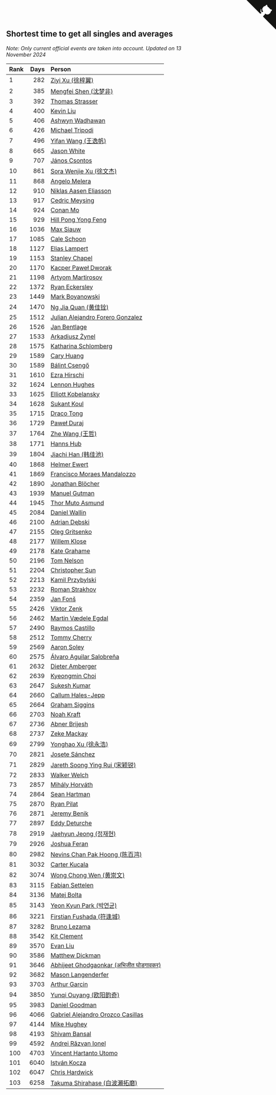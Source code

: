 ## Shortest time to get all singles and averages

*Note: Only current official events are taken into account.*
*Updated on 13 November 2024*

| Rank | Days | Person |
| :--- | ---: | :--- |
| 1 | 282 | [Ziyi Xu (徐梓翼)](https://www.worldcubeassociation.org/persons/2023XUZI01) |
| 2 | 385 | [Mengfei Shen (沈梦非)](https://www.worldcubeassociation.org/persons/2018SHEN07) |
| 3 | 392 | [Thomas Strasser](https://www.worldcubeassociation.org/persons/2022STRA10) |
| 4 | 400 | [Kevin Liu](https://www.worldcubeassociation.org/persons/2023LIUK02) |
| 5 | 406 | [Ashwyn Wadhawan](https://www.worldcubeassociation.org/persons/2022WADH02) |
| 6 | 426 | [Michael Tripodi](https://www.worldcubeassociation.org/persons/2021TRIP01) |
| 7 | 496 | [Yifan Wang (王逸帆)](https://www.worldcubeassociation.org/persons/2017WANY29) |
| 8 | 665 | [Jason White](https://www.worldcubeassociation.org/persons/2016WHIT16) |
| 9 | 707 | [János Csontos](https://www.worldcubeassociation.org/persons/2022CSON01) |
| 10 | 861 | [Sora Wenjie Xu (徐文杰)](https://www.worldcubeassociation.org/persons/2016XUWE02) |
| 11 | 868 | [Angelo Melera](https://www.worldcubeassociation.org/persons/2022MELE01) |
| 12 | 910 | [Niklas Aasen Eliasson](https://www.worldcubeassociation.org/persons/2021ELIA01) |
| 13 | 917 | [Cedric Meysing](https://www.worldcubeassociation.org/persons/2017MEYS02) |
| 14 | 924 | [Conan Mo](https://www.worldcubeassociation.org/persons/2020MOCO01) |
| 15 | 929 | [Hill Pong Yong Feng](https://www.worldcubeassociation.org/persons/2017FENG10) |
| 16 | 1036 | [Max Siauw](https://www.worldcubeassociation.org/persons/2017SIAU02) |
| 17 | 1085 | [Cale Schoon](https://www.worldcubeassociation.org/persons/2014SCHO02) |
| 18 | 1127 | [Elias Lampert](https://www.worldcubeassociation.org/persons/2021LAMP01) |
| 19 | 1153 | [Stanley Chapel](https://www.worldcubeassociation.org/persons/2016CHAP04) |
| 20 | 1170 | [Kacper Paweł Dworak](https://www.worldcubeassociation.org/persons/2020DWOR01) |
| 21 | 1198 | [Artyom Martirosov](https://www.worldcubeassociation.org/persons/2016MART29) |
| 22 | 1372 | [Ryan Eckersley](https://www.worldcubeassociation.org/persons/2019ECKE02) |
| 23 | 1449 | [Mark Boyanowski](https://www.worldcubeassociation.org/persons/2014BOYA01) |
| 24 | 1470 | [Ng Jia Quan (黄佳铨)](https://www.worldcubeassociation.org/persons/2015QUAN03) |
| 25 | 1512 | [Julian Alejandro Forero Gonzalez](https://www.worldcubeassociation.org/persons/2018GONZ30) |
| 26 | 1526 | [Jan Bentlage](https://www.worldcubeassociation.org/persons/2010BENT01) |
| 27 | 1533 | [Arkadiusz Żynel](https://www.worldcubeassociation.org/persons/2018ZYNE01) |
| 28 | 1575 | [Katharina Schlomberg](https://www.worldcubeassociation.org/persons/2020SCHL01) |
| 29 | 1589 | [Cary Huang](https://www.worldcubeassociation.org/persons/2015HUAN48) |
| 30 | 1589 | [Bálint Csengő](https://www.worldcubeassociation.org/persons/2019CSEN01) |
| 31 | 1610 | [Ezra Hirschi](https://www.worldcubeassociation.org/persons/2019HIRS01) |
| 32 | 1624 | [Lennon Hughes](https://www.worldcubeassociation.org/persons/2017HUGH04) |
| 33 | 1625 | [Elliott Kobelansky](https://www.worldcubeassociation.org/persons/2019KOBE03) |
| 34 | 1628 | [Sukant Koul](https://www.worldcubeassociation.org/persons/2014KOUL01) |
| 35 | 1715 | [Draco Tong](https://www.worldcubeassociation.org/persons/2020TONG02) |
| 36 | 1729 | [Paweł Duraj](https://www.worldcubeassociation.org/persons/2016DURA09) |
| 37 | 1764 | [Zhe Wang (王哲)](https://www.worldcubeassociation.org/persons/2019WANZ21) |
| 38 | 1771 | [Hanns Hub](https://www.worldcubeassociation.org/persons/2013HUBH01) |
| 39 | 1804 | [Jiachi Han (韩佳池)](https://www.worldcubeassociation.org/persons/2014HANJ02) |
| 40 | 1868 | [Helmer Ewert](https://www.worldcubeassociation.org/persons/2015EWER01) |
| 41 | 1869 | [Francisco Moraes Mandalozzo](https://www.worldcubeassociation.org/persons/2017MAND13) |
| 42 | 1890 | [Jonathan Blöcher](https://www.worldcubeassociation.org/persons/2018BLOC01) |
| 43 | 1939 | [Manuel Gutman](https://www.worldcubeassociation.org/persons/2017GUTM01) |
| 44 | 1945 | [Thor Muto Asmund](https://www.worldcubeassociation.org/persons/2017ASMU01) |
| 45 | 2084 | [Daniel Wallin](https://www.worldcubeassociation.org/persons/2013WALL03) |
| 46 | 2100 | [Adrian Dębski](https://www.worldcubeassociation.org/persons/2017DEBS01) |
| 47 | 2155 | [Oleg Gritsenko](https://www.worldcubeassociation.org/persons/2011GRIT01) |
| 48 | 2177 | [Willem Klose](https://www.worldcubeassociation.org/persons/2017KLOS01) |
| 49 | 2178 | [Kate Grahame](https://www.worldcubeassociation.org/persons/2018GRAH05) |
| 50 | 2196 | [Tom Nelson](https://www.worldcubeassociation.org/persons/2013NELS01) |
| 51 | 2204 | [Christopher Sun](https://www.worldcubeassociation.org/persons/2017SUNC02) |
| 52 | 2213 | [Kamil Przybylski](https://www.worldcubeassociation.org/persons/2016PRZY01) |
| 53 | 2232 | [Roman Strakhov](https://www.worldcubeassociation.org/persons/2012STRA02) |
| 54 | 2359 | [Jan Fonš](https://www.worldcubeassociation.org/persons/2017FONS04) |
| 55 | 2426 | [Viktor Zenk](https://www.worldcubeassociation.org/persons/2016ZENK01) |
| 56 | 2462 | [Martin Vædele Egdal](https://www.worldcubeassociation.org/persons/2013EGDA02) |
| 57 | 2490 | [Raymos Castillo](https://www.worldcubeassociation.org/persons/2017CAST41) |
| 58 | 2512 | [Tommy Cherry](https://www.worldcubeassociation.org/persons/2015CHER07) |
| 59 | 2569 | [Aaron Soley](https://www.worldcubeassociation.org/persons/2017SOLE01) |
| 60 | 2575 | [Álvaro Aguilar Salobreña](https://www.worldcubeassociation.org/persons/2015SALO01) |
| 61 | 2632 | [Dieter Amberger](https://www.worldcubeassociation.org/persons/2016AMBE02) |
| 62 | 2639 | [Kyeongmin Choi](https://www.worldcubeassociation.org/persons/2017CHOI07) |
| 63 | 2647 | [Sukesh Kumar](https://www.worldcubeassociation.org/persons/2017KUMA30) |
| 64 | 2660 | [Callum Hales-Jepp](https://www.worldcubeassociation.org/persons/2012HALE01) |
| 65 | 2664 | [Graham Siggins](https://www.worldcubeassociation.org/persons/2016SIGG01) |
| 66 | 2703 | [Noah Kraft](https://www.worldcubeassociation.org/persons/2016KRAF01) |
| 67 | 2736 | [Abner Brijesh](https://www.worldcubeassociation.org/persons/2016BRIJ01) |
| 68 | 2737 | [Zeke Mackay](https://www.worldcubeassociation.org/persons/2015MACK06) |
| 69 | 2799 | [Yonghao Xu (徐永浩)](https://www.worldcubeassociation.org/persons/2017XUYO01) |
| 70 | 2821 | [Josete Sánchez](https://www.worldcubeassociation.org/persons/2015SANC18) |
| 71 | 2829 | [Jareth Soong Ying Rui (宋颖锐)](https://www.worldcubeassociation.org/persons/2016SOON01) |
| 72 | 2833 | [Walker Welch](https://www.worldcubeassociation.org/persons/2011WELC01) |
| 73 | 2857 | [Mihály Horváth](https://www.worldcubeassociation.org/persons/2016HORV04) |
| 74 | 2864 | [Sean Hartman](https://www.worldcubeassociation.org/persons/2016HART02) |
| 75 | 2870 | [Ryan Pilat](https://www.worldcubeassociation.org/persons/2016PILA03) |
| 76 | 2871 | [Jeremy Benik](https://www.worldcubeassociation.org/persons/2016BENI05) |
| 77 | 2897 | [Eddy Deturche](https://www.worldcubeassociation.org/persons/2014DETU01) |
| 78 | 2919 | [Jaehyun Jeong (정재현)](https://www.worldcubeassociation.org/persons/2016JEON02) |
| 79 | 2926 | [Joshua Feran](https://www.worldcubeassociation.org/persons/2011FERA01) |
| 80 | 2982 | [Nevins Chan Pak Hoong (陈百鸿)](https://www.worldcubeassociation.org/persons/2010CHAN20) |
| 81 | 3032 | [Carter Kucala](https://www.worldcubeassociation.org/persons/2015KUCA01) |
| 82 | 3074 | [Wong Chong Wen (黄崇文)](https://www.worldcubeassociation.org/persons/2014WENW01) |
| 83 | 3115 | [Fabian Settelen](https://www.worldcubeassociation.org/persons/2015SETT01) |
| 84 | 3136 | [Matej Bolta](https://www.worldcubeassociation.org/persons/2015BOLT01) |
| 85 | 3143 | [Yeon Kyun Park (박연균)](https://www.worldcubeassociation.org/persons/2016PARK10) |
| 86 | 3221 | [Firstian Fushada (符逢城)](https://www.worldcubeassociation.org/persons/2015FUSH01) |
| 87 | 3282 | [Bruno Lezama](https://www.worldcubeassociation.org/persons/2014LEZA02) |
| 88 | 3542 | [Kit Clement](https://www.worldcubeassociation.org/persons/2008CLEM01) |
| 89 | 3570 | [Evan Liu](https://www.worldcubeassociation.org/persons/2009LIUE01) |
| 90 | 3586 | [Matthew Dickman](https://www.worldcubeassociation.org/persons/2013DICK01) |
| 91 | 3646 | [Abhijeet Ghodgaonkar (अभिजीत घोडगावकर)](https://www.worldcubeassociation.org/persons/2013GHOD01) |
| 92 | 3682 | [Mason Langenderfer](https://www.worldcubeassociation.org/persons/2013LANG03) |
| 93 | 3703 | [Arthur Garcin](https://www.worldcubeassociation.org/persons/2014GARC27) |
| 94 | 3850 | [Yunqi Ouyang (欧阳韵奇)](https://www.worldcubeassociation.org/persons/2007YUNQ01) |
| 95 | 3983 | [Daniel Goodman](https://www.worldcubeassociation.org/persons/2013GOOD01) |
| 96 | 4066 | [Gabriel Alejandro Orozco Casillas](https://www.worldcubeassociation.org/persons/2008CASI01) |
| 97 | 4144 | [Mike Hughey](https://www.worldcubeassociation.org/persons/2007HUGH01) |
| 98 | 4193 | [Shivam Bansal](https://www.worldcubeassociation.org/persons/2011BANS02) |
| 99 | 4592 | [Andrei Răzvan Ionel](https://www.worldcubeassociation.org/persons/2012IONE01) |
| 100 | 4703 | [Vincent Hartanto Utomo](https://www.worldcubeassociation.org/persons/2010UTOM01) |
| 101 | 6040 | [István Kocza](https://www.worldcubeassociation.org/persons/2005KOCZ01) |
| 102 | 6047 | [Chris Hardwick](https://www.worldcubeassociation.org/persons/2003HARD01) |
| 103 | 6258 | [Takuma Shirahase (白波瀬拓磨)](https://www.worldcubeassociation.org/persons/2007SHIR01) |


<a href="https://github.com/JustinTimeCuber/wca_statistics" class="github-corner" aria-label="View source on Github"><svg width="80" height="80" viewBox="0 0 250 250" style="fill:#151513; color:#fff; position: absolute; top: 0; border: 0; right: 0;" aria-hidden="true"><path d="M0,0 L115,115 L130,115 L142,142 L250,250 L250,0 Z"></path><path d="M128.3,109.0 C113.8,99.7 119.0,89.6 119.0,89.6 C122.0,82.7 120.5,78.6 120.5,78.6 C119.2,72.0 123.4,76.3 123.4,76.3 C127.3,80.9 125.5,87.3 125.5,87.3 C122.9,97.6 130.6,101.9 134.4,103.2" fill="currentColor" style="transform-origin: 130px 106px;" class="octo-arm"></path><path d="M115.0,115.0 C114.9,115.1 118.7,116.5 119.8,115.4 L133.7,101.6 C136.9,99.2 139.9,98.4 142.2,98.6 C133.8,88.0 127.5,74.4 143.8,58.0 C148.5,53.4 154.0,51.2 159.7,51.0 C160.3,49.4 163.2,43.6 171.4,40.1 C171.4,40.1 176.1,42.5 178.8,56.2 C183.1,58.6 187.2,61.8 190.9,65.4 C194.5,69.0 197.7,73.2 200.1,77.6 C213.8,80.2 216.3,84.9 216.3,84.9 C212.7,93.1 206.9,96.0 205.4,96.6 C205.1,102.4 203.0,107.8 198.3,112.5 C181.9,128.9 168.3,122.5 157.7,114.1 C157.9,116.9 156.7,120.9 152.7,124.9 L141.0,136.5 C139.8,137.7 141.6,141.9 141.8,141.8 Z" fill="currentColor" class="octo-body"></path></svg></a><style>.github-corner:hover .octo-arm{animation:octocat-wave 560ms ease-in-out}@keyframes octocat-wave{0%,100%{transform:rotate(0)}20%,60%{transform:rotate(-25deg)}40%,80%{transform:rotate(10deg)}}@media (max-width:500px){.github-corner:hover .octo-arm{animation:none}.github-corner .octo-arm{animation:octocat-wave 560ms ease-in-out}}</style>
